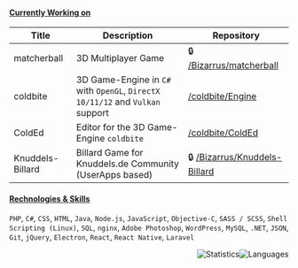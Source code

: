 #### [**Currently Working on**]()

| Title        | Description           | Repository  |
| ------------- |-------------| -----|
| matcherball      | 3D Multiplayer Game | :lock: [/Bizarrus/matcherball](https://github.com/Bizarrus/matcherball) |
| coldbite      | 3D Game-Engine in `C#` with `OpenGL`, `DirectX 10/11/12` and `Vulkan` support      |             [/coldbite/Engine](https://github.com/coldbite/Engine) |
| ColdEd      | Editor for the 3D Game-Engine `coldbite`      |   [/coldbite/ColdEd](https://github.com/coldbite/ColdEd) |
| Knuddels-Billard | Billard Game for Knuddels.de Community (UserApps based)      | :lock: [/Bizarrus/Knuddels-Billard](https://github.com/Bizarrus/Knuddels-Billard) |

#### [**Rechnologies & Skills**]()
`PHP`, `C#`, `CSS`, `HTML`, `Java`, `Node.js`, `JavaScript`, `Objective-C`, `SASS / SCSS`, `Shell Scripting (Linux)`, `SQL`, `nginx`, `Adobe Photoshop`, `WordPress`, `MySQL`, `.NET`, `JSON`, `Git`, `jQuery`, `Electron`, `React`, `React Native`, `Laravel`
<div style="float: right">
<img alt="Statistics" style="float: left;" src="https://stats-rust.vercel.app/api?username=Bizarrus&count_private=true&custom_title=Statistics&include_all_commits=true&show_icons=true&title_color=0366D6&text_color=24292E&icon_color=4F5D95&locale=de&hide_border=true" /><img alt="Languages" style="float: left;" src="https://stats-rust.vercel.app/api/top-langs/?username=Bizarrus&hide=lua&langs_count=10" />
</div>

